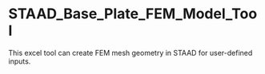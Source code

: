 # STAAD_Base_Plate_FEM_Model_Tool

This excel tool can create FEM mesh geometry in STAAD for user-defined inputs.
